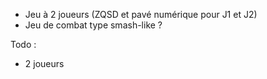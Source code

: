 - Jeu à 2 joueurs (ZQSD et pavé numérique pour J1 et J2)
- Jeu de combat type smash-like ?

Todo :
- 2 joueurs